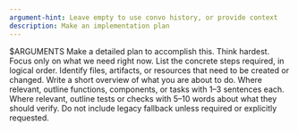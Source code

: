 ```yaml
---
argument-hint: Leave empty to use convo history, or provide context
description: Make an implementation plan
---
```

$ARGUMENTS
Make a detailed plan to accomplish this. Think hardest. Focus only on what we need right now.
List the concrete steps required, in logical order.
Identify files, artifacts, or resources that need to be created or changed.
Write a short overview of what you are about to do.
Where relevant, outline functions, components, or tasks with 1–3 sentences each.
Where relevant, outline tests or checks with 5–10 words about what they should verify.
Do not include legacy fallback unless required or explicitly requested.
